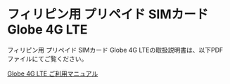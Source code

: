 <h1>フィリピン用 プリペイド SIMカード Globe 4G LTE</h1>
<p>フィリピン用 プリペイド SIMカード Globe 4G LTEの取扱説明書は、以下PDFファイルにてご覧ください。</p>
<a href="/globesim/manual.pdf">Globe 4G LTE ご利用マニュアル</a>